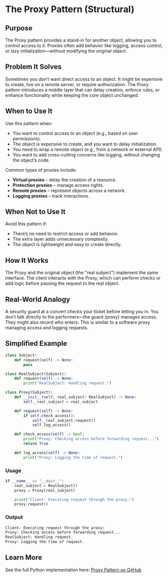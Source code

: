 # The Proxy Pattern (Structural)

## Purpose

The Proxy pattern provides a stand-in for another object, allowing you to control access to it. Proxies often add behavior like logging, access control, or lazy initialization—without modifying the original object.

## Problem It Solves

Sometimes you don’t want direct access to an object. It might be expensive to create, live on a remote server, or require authorization. The Proxy pattern introduces a middle layer that can delay creation, enforce rules, or enhance functionality while keeping the core object unchanged.

## When to Use It

Use this pattern when:

* You want to control access to an object (e.g., based on user permissions).
* The object is expensive to create, and you want to delay initialization.
* You need to wrap a remote object (e.g., from a network or external API).
* You want to add cross-cutting concerns like logging, without changing the object’s code.

Common types of proxies include:

* **Virtual proxies** – delay the creation of a resource.
* **Protection proxies** – manage access rights.
* **Remote proxies** – represent objects across a network.
* **Logging proxies** – track interactions.

## When Not to Use It

Avoid this pattern if:

* There’s no need to restrict access or add behavior.
* The extra layer adds unnecessary complexity.
* The object is lightweight and easy to create directly.

## How It Works

The Proxy and the original object (the "real subject") implement the same interface. The client interacts with the Proxy, which can perform checks or add logic before passing the request to the real object.

## Real-World Analogy

A security guard at a concert checks your ticket before letting you in. You don’t talk directly to the performers—the guard (proxy) manages access. They might also record who enters. This is similar to a software proxy managing access and logging requests.

## Simplified Example

```python
class Subject:
    def request(self) -> None:
        pass

class RealSubject(Subject):
    def request(self) -> None:
        print("RealSubject: Handling request.")

class Proxy(Subject):
    def __init__(self, real_subject: RealSubject) -> None:
        self._real_subject = real_subject

    def request(self) -> None:
        if self.check_access():
            self._real_subject.request()
            self.log_access()

    def check_access(self) -> bool:
        print("Proxy: Checking access before forwarding request...")
        return True

    def log_access(self) -> None:
        print("Proxy: Logging the time of request.")
```

### Usage

```python
if __name__ == "__main__":
    real_subject = RealSubject()
    proxy = Proxy(real_subject)

    print("Client: Executing request through the proxy:")
    proxy.request()
```

### Output

```bash
Client: Executing request through the proxy:
Proxy: Checking access before forwarding request...
RealSubject: Handling request.
Proxy: Logging the time of request.
```

## Learn More

See the full Python implementation here:
[Proxy Pattern on GitHub](https://github.com/taggedzi/python-design-pattern-rag/blob/main/patterns/structural/proxy.py)
